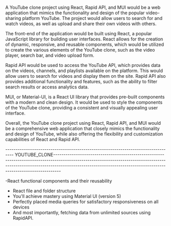 A YouTube clone project using React, Rapid API, and MUI would be a web application that mimics the functionality and design of the popular video-sharing platform YouTube. The project would allow users to search for and watch videos, as well as upload and share their own videos with others.

The front-end of the application would be built using React, a popular JavaScript library for building user interfaces. React allows for the creation of dynamic, responsive, and reusable components, which would be utilized to create the various elements of the YouTube clone, such as the video player, search bar, and video upload form.

Rapid API would be used to access the YouTube API, which provides data on the videos, channels, and playlists available on the platform. This would allow users to search for videos and display them on the site. Rapid API also provides additional functionality and features, such as the ability to filter search results or access analytics data.

MUI, or Material-UI, is a React UI library that provides pre-built components with a modern and clean design. It would be used to style the components of the YouTube clone, providing a consistent and visually appealing user interface.

Overall, the YouTube clone project using React, Rapid API, and MUI would be a comprehensive web application that closely mimics the functionality and design of YouTube, while also offering the flexibility and customization capabilities of React and Rapid API.

  ----------------------------------------------------------------------------------   YOUTUBE_CLONE---------------------------------------------------------------------------------------------------------------------------------------------------------------------------------------------------------------------------------------------
 
 -React functional components and their reusability
- React file and folder structure
- You'll achieve mastery using Material UI (version 5)
- Perfectly placed media queries for satisfactory responsiveness on all devices
- And most importantly, fetching data from unlimited sources using RapidAPI.
